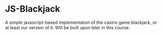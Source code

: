 # JS-Blackjack
A simple javascript-based implementation of the casino game blackjack, or at least our version of it.
Will be built upon later in this course.
